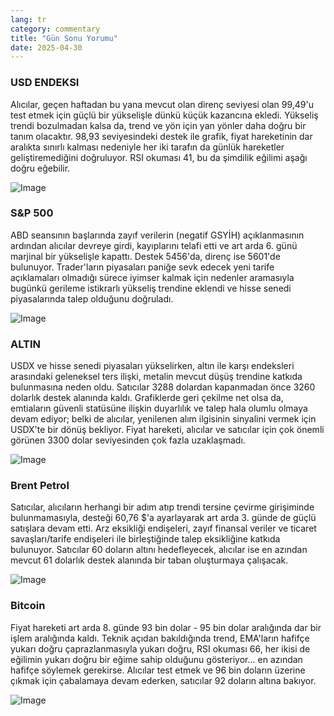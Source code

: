 ```yaml
---
lang: tr
category: commentary
title: "Gün Sonu Yorumu"
date: 2025-04-30
---
```


### USD ENDEKSI

Alıcılar, geçen haftadan bu yana mevcut olan direnç seviyesi olan 99,49'u test etmek için güçlü bir yükselişle dünkü küçük kazancına ekledi. Yükseliş trendi bozulmadan kalsa da, trend ve yön için yan yönler daha doğru bir tanım olacaktır. 98,93 seviyesindeki destek ile grafik, fiyat hareketinin dar aralıkta sınırlı kalması nedeniyle her iki tarafın da günlük hareketler geliştiremediğini doğruluyor. RSI okuması 41, bu da şimdilik eğilimi aşağı doğru eğebilir. 

![Image](https://markleighedu.github.io/img/Apr-2025/30-Apr-2025/usdindex.jpg)

### S&P 500

ABD seansının başlarında zayıf verilerin (negatif GSYİH) açıklanmasının ardından alıcılar devreye girdi, kayıplarını telafi etti ve art arda 6. günü marjinal bir yükselişle kapattı. Destek 5456'da, direnç ise 5601'de bulunuyor. Trader'ların piyasaları paniğe sevk edecek yeni tarife açıklamaları olmadığı sürece iyimser kalmak için nedenler aramasıyla bugünkü gerileme istikrarlı yükseliş trendine eklendi ve hisse senedi piyasalarında talep olduğunu doğruladı.

![Image](https://markleighedu.github.io/img/Apr-2025/30-Apr-2025/sp500.jpg)

### ALTIN

USDX ve hisse senedi piyasaları yükselirken, altın ile karşı endeksleri arasındaki geleneksel ters ilişki, metalin mevcut düşüş trendine katkıda bulunmasına neden oldu. Satıcılar 3288 dolardan kapanmadan önce 3260 dolarlık destek alanında kaldı. Grafiklerde geri çekilme net olsa da, emtiaların güvenli statüsüne ilişkin duyarlılık ve talep hala olumlu olmaya devam ediyor; belki de alıcılar, yenilenen alım ilgisinin sinyalini vermek için USDX'te bir dönüş bekliyor. Fiyat hareketi, alıcılar ve satıcılar için çok önemli görünen 3300 dolar seviyesinden çok fazla uzaklaşmadı.

![Image](https://markleighedu.github.io/img/Apr-2025/30-Apr-2025/gold.jpg)

### Brent Petrol

Satıcılar, alıcıların herhangi bir adım atıp trendi tersine çevirme girişiminde bulunmamasıyla, desteği 60,76 $'a ayarlayarak art arda 3. günde de güçlü satışlara devam etti. Arz eksikliği endişeleri, zayıf finansal veriler ve ticaret savaşları/tarife endişeleri ile birleştiğinde talep eksikliğine katkıda bulunuyor. Satıcılar 60 doların altını hedefleyecek, alıcılar ise en azından mevcut 61 dolarlık destek alanında bir taban oluşturmaya çalışacak.

![Image](https://markleighedu.github.io/img/Apr-2025/30-Apr-2025/brentoil.jpg)

### Bitcoin

Fiyat hareketi art arda 8. günde 93 bin dolar - 95 bin dolar aralığında dar bir işlem aralığında kaldı. Teknik açıdan bakıldığında trend, EMA'ların hafifçe yukarı doğru çaprazlanmasıyla yukarı doğru, RSI okuması 66, her ikisi de eğilimin yukarı doğru bir eğime sahip olduğunu gösteriyor... en azından hafifçe söylemek gerekirse. Alıcılar test etmek ve 96 bin doların üzerine çıkmak için çabalamaya devam ederken, satıcılar 92 doların altına bakıyor. 

![Image](https://markleighedu.github.io/img/Apr-2025/30-Apr-2025/bitcoin.jpg)

